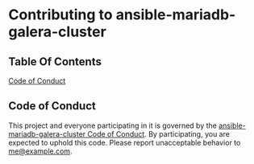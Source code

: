 # Contributing to ansible-mariadb-galera-cluster

## Table Of Contents

[Code of Conduct](#code-of-conduct)

## Code of Conduct

This project and everyone participating in it is governed by the [ansible-mariadb-galera-cluster Code of Conduct](CODE_OF_CONDUCT.md). By participating, you are expected to uphold this code. Please report unacceptable behavior to [me@example.com](mailto:me@example.com).
